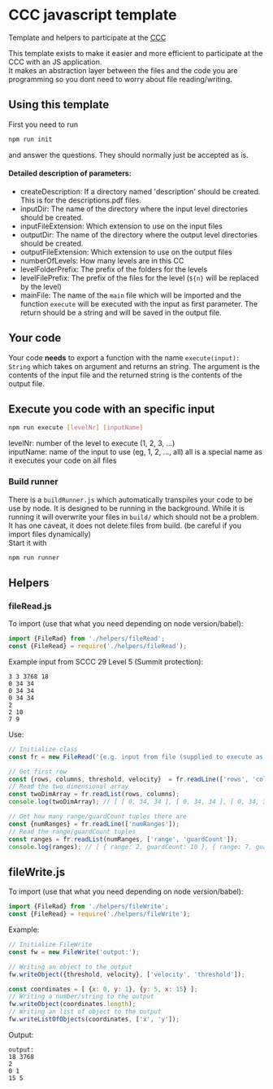 # CCC javascript template
Template and helpers to participate at the [CCC](https://codingcontest.org)

This template exists to make it easier and more efficient to participate at the CCC with an JS application.  
It makes an abstraction layer between the files and the code you are programming so you dont need to
worry about file reading/writing.

## Using this template
First you need to run
```bash
npm run init
```
and answer the questions. They should normally just be accepted as is.

#### Detailed description of parameters:
* createDescription: If a directory named 'description' should be created. This is for the descriptions.pdf files.
* inputDir: The name of the directory where the input level directories should be created.
* inputFileExtension: Which extension to use on the input files
* outputDir: The name of the directory where the output level directories should be created.
* outputFileExtension: Which extension to use on the output files
* numberOfLevels: How many levels are in this CC
* levelFolderPrefix: The prefix of the folders for the levels
* levelFilePrefix: The prefix of the files for the level (`${n}` will be replaced by the level)
* mainFile: The name of the `main` file which will be imported and the function `execute` will be executed with the
input as first parameter. The return should be a string and will be saved in the output file.

## Your code
Your code **needs** to export a function with the name `execute(input): String` which takes on argument
and returns an string. The argument is the contents of the input file and the returned string is the
contents of the output file.

## Execute you code with an specific input
```bash
npm run execute [levelNr] [inputName]
```
levelNr: number of the level to execute (1, 2, 3, ...)  
inputName: name of the input to use (eg, 1, 2, ..., all) all is a special name as it executes your code on all files

### Build runner
There is a `buildRunner.js` which automatically transpiles your code to be use by node.
It is designed to be running in the background. While it is running it will overwrite your files in
`build/` which should not be a problem. It has one caveat, it does not delete files from build.
(be careful if you import files dynamically)  
Start it with
````bash
npm run runner
````

## Helpers
### fileRead.js
To import (use that what you need depending on node version/babel):
```js
import {FileRad} from './helpers/fileRead';
const {FileRead} = require('./helpers/fileRead');
```  
Example input from SCCC 29 Level 5 (Summit protection):
```text
3 3 3768 18
0 34 34
0 34 34
0 34 34
2
2 10
7 9
```
Use:
```js
// Initialize class
const fr = new FileRead('{e.g. input from file (supplied to execute as first argument) as string}');

// Get first row
const {rows, columns, threshold, velocity}  = fr.readLine(['rows', 'columns', 'threshold', 'velocity']);
// Read the two dimensional array
const twoDimArray = fr.readList(rows, columns);
console.log(twoDimArray); // [ [ 0, 34, 34 ], [ 0, 34, 34 ], [ 0, 34, 34 ] ]

// Get how many range/guardCount tuples there are
const {numRanges} = fr.readLine(['numRanges']);
// Read the range/guardCount tuples
const ranges = fr.readList(numRanges, ['range', 'guardCount']);
console.log(ranges); // [ { range: 2, guardCount: 10 }, { range: 7, guardCount: 9 } ]
```

## fileWrite.js
To import (use that what you need depending on node version/babel):
```js
import {FileRad} from './helpers/fileWrite';
const {FileRead} = require('./helpers/fileWrite');
```  

Example:
```js
// Initialize FileWrite
const fw = new FileWrite('output:');

// Writing an object to the output 
fw.writeObject({threshold, velocity}, ['velocity', 'threshold']);

const coordinates = [ {x: 0, y: 1}, {y: 5, x: 15} ];
// Writing a number/string to the output
fw.writeObject(coordinates.length);
// Writing an list of object to the output
fw.writeListOfObjects(coordinates, ['x', 'y']);
```
Output:
```text
output:
18 3768
2
0 1
15 5
```